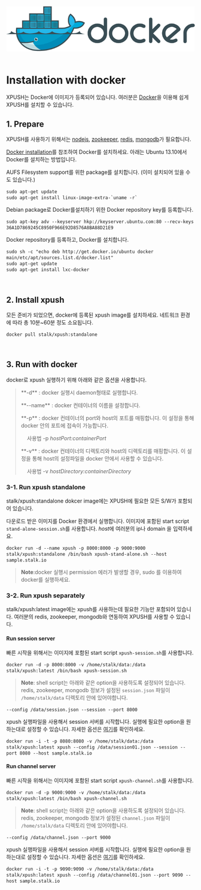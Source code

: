 
<br /><center><img src="/doc/installation/resource/docker_logo.png"></center><br />


Installation with docker
===

XPUSH는 Docker에 이미지가 등록되어 있습니다. 여러분은 [Docker](https://www.docker.com/)을 이용해 쉽게 XPUSH를 설치할 수 있습니다.
<a name="prepare"></a>
<br />

## 1. Prepare

XPUSH를 사용하기 위해서는 [nodejs](http://nodejs.org/), [zookeeper](http://zookeeper.apache.org/), [redis](http://redis.io/), [mongodb](http://www.mongodb.org/)가 필요합니다.

[Docker installation](https://docs.docker.com/installation/#installation)를 참조하여 Docker를 설치하세요. 아래는 Ubuntu 13.10에서 Docker를 설치하는 방법입니다.

AUFS Filesystem support를 위한 package를 설치합니다. (이미 설치되어 있을 수도 있습니다.)

	sudo apt-get update
	sudo apt-get install linux-image-extra-`uname -r`

Debian package로 Docker를설치하기 위한 Docker repository key를 등록합니다.

	sudo apt-key adv --keyserver hkp://keyserver.ubuntu.com:80 --recv-keys 36A1D7869245C8950F966E92D8576A8BA88D21E9

Docker repository를 등록하고, Docker를 설치합니다.

	sudo sh -c "echo deb http://get.docker.io/ubuntu docker main/etc/apt/sources.list.d/docker.list"
	sudo apt-get update
	sudo apt-get install lxc-docker

<a name="install"></a>
<br />

## 2. Install xpush

모든 준비가 되었으면, docker에 등록된 xpush image를 설치하세요. 네트워크 환경에 따라 총 10분~60분 정도 소요됩니다.

	docker pull stalk/xpush:standalone

<a name="run"></a>
<br />

## 3. Run with docker

docker로 xpush 실행하기 위해 아래와 같은 옵션을 사용합니다.

> <p />**-d** : docker 실행시 daemon형태로 실행합니다.
> <p />**--name** : docker 컨테이너의 이름을 설정합니다.
> <p />**-p** : docker 컨테이너의 port와 host의 포트를 매핑합니다. 이 설정을 통해 docker 안의 포트에 접속이 가능합니다.
>
>&nbsp;&nbsp;&nbsp;&nbsp;사용법 -p _hostPort:containerPort_
> <p />**-v** : docker 컨테이너의 디렉토리와 host의 디렉토리를 매핑합니다. 이 설정을 통해 host의 설정파일을 docker 안에서 사용할 수 있습니다.
>
>&nbsp;&nbsp;&nbsp;&nbsp;사용법 -v _hostDirectory:containerDirectory_

### 3-1. Run xpush standalone

stalk/xpush:standalone dokcer image에는 XPUSH에 필요한 모든 S/W가 포함되어 있습니다.

다운로드 받은 이미지를 Docker 환경에서 실행합니다. 이미지에 포함된 start script `stand-alone-session.sh`를 사용합니다. *host*에 여러분의 ip나 domain 을 입력하세요.

	docker run -d --name xpush -p 8000:8000 -p 9000:9000 stalk/xpush:standalone /bin/bash xpush-stand-alone.sh --host sample.stalk.io

>**Note**:docker 실행시 permission 에러가 발생할 경우, sudo 를 이용하여 docker를 실행하세요.

### 3-2. Run xpush separately

stalk/xpush:latest image에는 xpush를 사용하는데 필요한 기능만 포함되어 있습니다. 여러분의 redis, zookeeper, mongodb와 연동하여 XPUSH를  사용할 수 있습니다.

#### Run session server

빠른 시작을 위해서는 이미지에 포함된 start script `xpush-session.sh`를 사용합니다.

	docker run -d -p 8000:8000 -v /home/stalk/data:/data stalk/xpush:latest /bin/bash xpush-session.sh

>**Note**: shell script는 아래와 같은 option을 사용하도록 설정되어 있습니다.
>redis, zookeeper, mongodb 정보가 설정된 `session.json` 파일이 `/home/stalk/data` 디렉토리 안에 있어야합니다.

	--config /data/session.json --session --port 8000

xpush 실행파일을 사용해서 session 서버를 시작합니다. 실행에 필요한 option을 원하는대로 설정할 수 있습니다. 자세한 옵션은 [여기](http://xpush.github.io/doc/configuration/#run_config)를 확인하세요.

	docker run -i -t -p 8080:8080 -v /home/stalk/data:/data stalk/xpush:latest xpush --config /data/session01.json --session --port 8080 --host sample.stalk.io

#### Run channel server

빠른 시작을 위해서는 이미지에 포함된 start script `xpush-channel.sh`를 사용합니다.

	docker run -d -p 9000:9000 -v /home/stalk/data:/data stalk/xpush:latest /bin/bash xpush-channel.sh

>**Note**: shell script는 아래와 같은 option을 사용하도록 설정되어 있습니다.
>redis, zookeeper, mongodb 정보가 설정된 `channel.json` 파일이 `/home/stalk/data` 디렉토리 안에 있어야합니다.

	--config /data/channel.json --port 9000

xpush 실행파일을 사용해서 session 서버를 시작합니다. 실행에 필요한 option을 원하는대로 설정할 수 있습니다. 자세한 옵션은 [여기](http://xpush.github.io/doc/configuration/#run_config)를 확인하세요.

	docker run -i -t -p 9090:9090 -v /home/stalk/data:/data stalk/xpush:latest xpush --config /data/channel01.json --port 9090 --host sample.stalk.io